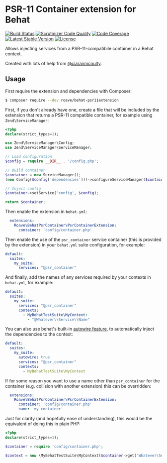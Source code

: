 # PSR-11 Container extension for Behat

[![Build Status](https://travis-ci.org/Roave/behat-psr11extension.svg?branch=master)](https://travis-ci.org/Roave/behat-psr11extension) [![Scrutinizer Code Quality](https://scrutinizer-ci.com/g/Roave/behat-psr11extension/badges/quality-score.png?b=master)](https://scrutinizer-ci.com/g/Roave/behat-psr11extension/?branch=master) [![Code Coverage](https://scrutinizer-ci.com/g/Roave/behat-psr11extension/badges/coverage.png?b=master)](https://scrutinizer-ci.com/g/Roave/behat-psr11extension/?branch=master) [![Latest Stable Version](https://poser.pugx.org/roave/behat-psr11extension/v/stable)](https://packagist.org/packages/roave/behat-psr11extension) [![License](https://poser.pugx.org/roave/behat-psr11extension/license)](https://packagist.org/packages/roave/behat-psr11extension)

Allows injecting services from a PSR-11-compatibile container in a Behat context.

Created with lots of help from [@ciaranmcnulty](https://github.com/ciaranmcnulty).

## Usage

First require the extension and dependencies with Composer:

```bash
$ composer require --dev roave/behat-psr11extension
```

First, if you don't already have one, create a file that will be included by the extension that returns a PSR-11
compatible container, for example using `Zend\ServiceManager`:

```php
<?php
declare(strict_types=1);

use Zend\ServiceManager\Config;
use Zend\ServiceManager\ServiceManager;

// Load configuration
$config = require __DIR__ . '/config.php';

// Build container
$container = new ServiceManager();
(new Config($config['dependencies']))->configureServiceManager($container);

// Inject config
$container->setService('config', $config);

return $container;
```

Then enable the extension in `behat.yml`:

```yaml
  extensions:
    Roave\BehatPsrContainer\PsrContainerExtension:
      container: 'config/container.php'
```

Then enable the use of the `psr_container` service container (this is provided by the extension) in your `behat.yml`
suite configuration, for example:

```yaml
default:
  suites:
    my_suite:
      services: "@psr_container"
```

And finally, add the names of any services required by your contexts in `behat.yml`, for example:

```yaml
default:
  suites:
    my_suite:
      services: "@psr_container"
      contexts:
        - MyBehatTestSuite\MyContext:
          - "@Whatever\\Service\\Name"
```

You can also use behat's built-in [autowire feature](https://github.com/Behat/Behat/pull/1071), to automatically inject the dependencies to the context:

```yaml
default:
  suites:
    my_suite:
      autowire: true
      services: "@psr_container"
      contexts:
        - MyBehatTestSuite\MyContext
```

If for some reason you want to use a name other than `psr_container` for the container (e.g. collision with another extension) this can 
be overridden:

```yaml
  extensions:
    Roave\BehatPsrContainer\PsrContainerExtension:
      container: 'config/container.php'
      name: 'my_container'
```

Just for clarity (and hopefully ease of understanding), this would be the equivalent of doing this in plain PHP:

```php
<?php
declare(strict_types=1);

$container = require 'config/container.php';

$context = new \MyBehatTestSuite\MyContext($container->get('Whatever\Service\Name'));
```
